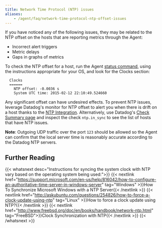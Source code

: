 ```yaml
---
title: Network Time Protocol (NTP) issues
aliases:
    - /agent/faq/network-time-protocol-ntp-offset-issues
---
```


If you have noticed any of the following issues, they may be related to the NTP offset on the hosts that are reporting metrics through the Agent:

* Incorrect alert triggers
* Metric delays
* Gaps in graphs of metrics

To check the NTP offset for a host, run the Agent [status command][1], using the instructions appropriate for your OS, and look for the Clocks section:

```
  Clocks
  ======
    NTP offset: -0.0036 s
    System UTC time: 2015-02-12 22:10:49.524660
```

Any significant offset can have undesired effects. To prevent NTP issues, leverage Datadog's monitor for NTP offset to alert you when there is drift on a host thanks to the [NTP Integration][2].
Alternatively, use Datadog's [Check Summary page][3] and inspect the check `ntp.in_sync` to see the list of hosts that have NTP issues.

**Note**: Outgoing UDP traffic over the port `123` should be allowed so the Agent can confirm that the local server time is reasonably accurate according to the Datadog NTP servers.

## Further Reading

{{< whatsnext desc="Instructions for syncing the system clock with NTP vary based on the operating system being used:">}}
    {{< nextlink href="https://support.microsoft.com/en-us/help/816042/how-to-configure-an-authoritative-time-server-in-windows-server" tag="Windows" >}}How To Synchronize Microsoft Windows with a NTP Server{{< /nextlink >}}
    {{< nextlink href="http://askubuntu.com/questions/254826/how-to-force-a-clock-update-using-ntp" tag="Linux" >}}How to force a clock update using NTP?{{< /nextlink >}}
    {{< nextlink href="http://www.freebsd.org/doc/en/books/handbook/network-ntp.html" tag="FreeBSD">}}Clock Synchronization with NTP{{< /nextlink >}}
{{< /whatsnext >}}

[1]: /agent/configuration/agent-commands/#agent-status-and-information
[2]: /integrations/ntp/
[3]: https://app.datadoghq.com/check/summary
